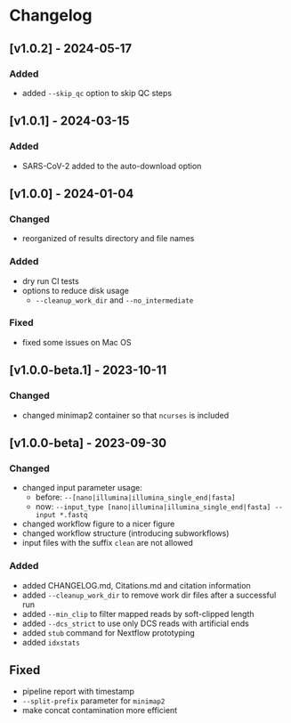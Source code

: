 # Changelog

## [v1.0.2] - 2024-05-17

### Added

- added `--skip_qc` option to skip QC steps

## [v1.0.1] - 2024-03-15

### Added

- SARS-CoV-2 added to the auto-download option

## [v1.0.0] - 2024-01-04

### Changed

- reorganized of results directory and file names

### Added

- dry run CI tests
- options to reduce disk usage
  - `--cleanup_work_dir` and `--no_intermediate`

### Fixed

- fixed some issues on Mac OS

## [v1.0.0-beta.1] - 2023-10-11

### Changed

- changed minimap2 container so that `ncurses` is included

## [v1.0.0-beta] - 2023-09-30

### Changed

- changed input parameter usage:
  - before: `--[nano|illumina|illumina_single_end|fasta]` 
  - now: `--input_type [nano|illumina|illumina_single_end|fasta] --input *.fastq`
- changed workflow figure to a nicer figure
- changed workflow structure (introducing subworkflows)
- input files with the suffix `clean` are not allowed 

### Added

- added CHANGELOG.md, Citations.md and citation information
- added `--cleanup_work_dir` to remove work dir files after a successful run
- added `--min_clip` to filter mapped reads by soft-clipped length
- added `--dcs_strict` to use only DCS reads with artificial ends
- added `stub` command for Nextflow prototyping
- added `idxstats` 

## Fixed

- pipeline report with timestamp
- `--split-prefix` parameter for `minimap2`
- make concat contamination more efficient

